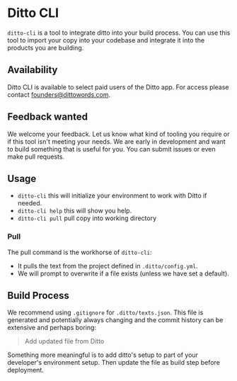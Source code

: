 # Ditto CLI

`ditto-cli` is a tool to integrate ditto into your build process.  You can use this tool to import your copy into your codebase and integrate it into the products you are building.

## Availability

Ditto CLI is available to select paid users of the Ditto app.  For access please contact founders@dittowords.com.

## Feedback wanted

We welcome your feedback.
Let us know what kind of tooling you require or if this tool isn't meeting your needs.  We are early in development and want to build something that is useful for you.
You can submit issues or even make pull requests.

## Usage

* `ditto-cli` this will initialize your environment to work with Ditto if needed.
* `ditto-cli help` this will show you help.
* `ditto-cli pull` pull copy into working directory

### Pull

The pull command is the workhorse of `ditto-cli`:

* It pulls the text from the project defined in `.ditto/config.yml`.
* We will prompt to overwrite if a file exists (unless we have set a default).

## Build Process

We recommend using `.gitignore` for `.ditto/texts.json`.
This file is generated and potentially always changing and the commit history can be extensive and perhaps boring:

> Add updated file from Ditto

Something more meaningful is to add ditto's setup to part of your developer's environment setup.  Then update the file as build step before deployment.
